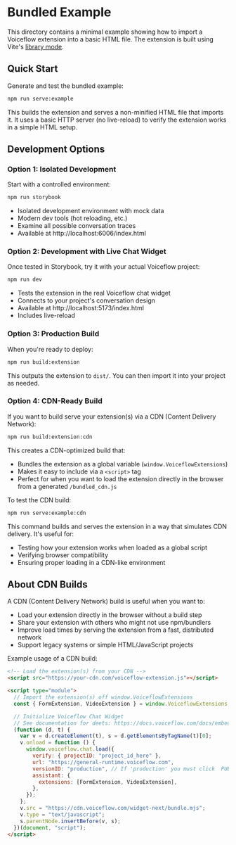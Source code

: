 # Bundled Example

This directory contains a minimal example showing how to import a Voiceflow extension into a basic HTML file. The extension is built using Vite's [library mode](https://vite.dev/guide/build.html#library-mode).

## Quick Start

Generate and test the bundled example:

```sh
npm run serve:example
```

This builds the extension and serves a non-minified HTML file that imports it. It uses a basic HTTP server (no live-reload) to verify the extension works in a simple HTML setup.

## Development Options

### Option 1: Isolated Development

Start with a controlled environment:

```sh
npm run storybook
```

- Isolated development environment with mock data
- Modern dev tools (hot reloading, etc.)
- Examine all possible conversation traces
- Available at http://localhost:6006/index.html

### Option 2: Development with Live Chat Widget

Once tested in Storybook, try it with your actual Voiceflow project:

```sh
npm run dev
```

- Tests the extension in the real Voiceflow chat widget
- Connects to your project's conversation design
- Available at http://localhost:5173/index.html
- Includes live-reload

### Option 3: Production Build

When you're ready to deploy:

```sh
npm run build:extension
```

This outputs the extension to `dist/`. You can then import it into your project as needed.

### Option 4: CDN-Ready Build

If you want to build serve your extension(s) via a CDN (Content Delivery Network):

```sh
npm run build:extension:cdn
```

This creates a CDN-optimized build that:

- Bundles the extension as a global variable (`window.VoiceflowExtensions`)
- Makes it easy to include via a `<script>` tag
- Perfect for when you want to load the extension directly in the browser from a generated `/bundled_cdn.js`

To test the CDN build:

```sh
npm run serve:example:cdn
```

This command builds and serves the extension in a way that simulates CDN delivery. It's useful for:

- Testing how your extension works when loaded as a global script
- Verifying browser compatibility
- Ensuring proper loading in a CDN-like environment

## About CDN Builds

A CDN (Content Delivery Network) build is useful when you want to:

- Load your extension directly in the browser without a build step
- Share your extension with others who might not use npm/bundlers
- Improve load times by serving the extension from a fast, distributed network
- Support legacy systems or simple HTML/JavaScript projects

Example usage of a CDN build:

```html
<!-- Load the extension(s) from your CDN -->
<script src="https://your-cdn.com/voiceflow-extension.js"></script>

<script type="module">
  // Import the extension(s) off window.VoiceflowExtensions
  const { FormExtension, VideoExtension } = window.VoiceflowExtensions;

  // Initialize Voiceflow Chat Widget
  // See documentation for deets: https://docs.voiceflow.com/docs/embed-customize-styling#customization-and-configuration
  (function (d, t) {
    var v = d.createElement(t), s = d.getElementsByTagName(t)[0];
    v.onload = function () {
      window.voiceflow.chat.load({
        verify: { projectID: "project_id_here" },
        url: "https://general-runtime.voiceflow.com",
        versionID: "production", // If 'production' you must click  PUBLISH on canvas to get updates, if development you need to press the Run button
        assistant: {
          extensions: [FormExtension, VideoExtension],
        },
      });
    };
    v.src = "https://cdn.voiceflow.com/widget-next/bundle.mjs";
    v.type = "text/javascript";
    s.parentNode.insertBefore(v, s);
  })(document, "script");
</script>
```
